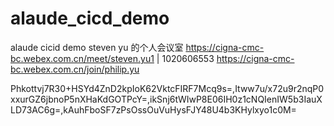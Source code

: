 # alaude_cicd_demo
alaude cicid demo
steven yu 的个人会议室
https://cigna-cmc-bc.webex.com.cn/meet/steven.yu1 | 1020606553
https://cigna-cmc-bc.webex.com.cn/join/philip.yu

Phkottvj7R30+HSYd4ZnD2kpIoK62VktcFIRF7Mcq9s=,Itww7u/x72u9r2nqP0xxurGZ6jbnoP5nXHaKdGOTPcY=,ikSnj6tWIwP8E06IH0z1cNQIenIW5b3IauXLD73AC6g=,kAuhFboSF7zPsOssOuVuHysFJY48U4b3KHylxyo1c0M=

